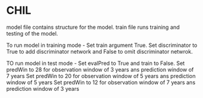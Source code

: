 # CHIL
model file contains structure for the model.
train file runs training and testing of the model.

To run model in training mode -
Set train argument True.
Set discriminator to True to add discriminator network and False to omit discriminator netwrok.

TO run model in test mode -
Set evalPred to True and train to False.
Set predWin to 28 for observation window of 3 years ans prediction window of 7 years
Set predWin to 20 for observation window of 5 years ans prediction window of 5 years
Set predWin to 12 for observation window of 7 years ans prediction window of 3 years
